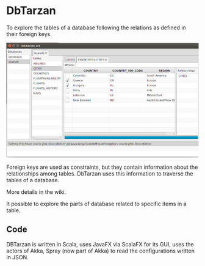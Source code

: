 DbTarzan
========

To explore the tables of a database following the relations as defined in their foreign keys.


![DbTarzan](doc/window.jpeg?raw=true)

Foreign keys are  used as constraints, but they contain information about the relationships among tables. 
DbTarzan uses this information to traverse the tables of a database.

More details in the wiki.

It possible to explore the parts of database related to specific items in a table. 

Code
----

DBTarzan is written in Scala, uses JavaFX via ScalaFX for its GUI, uses the actors of Akka, Spray 
(now part of Akka) to read the configurations written in JSON.

